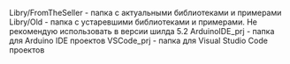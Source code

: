 Libry/FromTheSeller - папка с актуальными библиотеками и примерами
Libry/Old - папка с устаревшими библиотеками и примерами. Не рекомендую использовать в версии шилда 5.2
ArduinoIDE_prj - папка для Arduino IDE проектов
VSCode_prj - папка для Visual Studio Code проектов